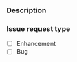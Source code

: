 <!--
Copyright (C) 2020-2022 Arm Limited or its affiliates and Contributors. All rights reserved.
SPDX-License-Identifier: Apache-2.0
-->
### Description

<!--
A detailed description of what is being reported. Please include steps to reproduce the problem.

Things to consider sharing:
- What version of the package is being used (pip show continuous-delivery-scripts)?
- What is the host platform and version (e.g. macOS 10.15.2, Windows 10, Ubuntu 18.04 LTS)?
-->



### Issue request type

<!--
Please add only one `x` to one of the following types. Do not fill multiple types (split the issue otherwise).


For questions please use https://forums.mbed.com/
-->

- [ ] Enhancement
- [ ] Bug
